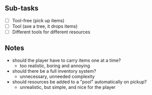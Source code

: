 ## Sub-tasks
- [ ] Tool-free (pick up items)
- [ ] Tool (axe a tree, it drops items)
- [ ] Different tools for different resources

## Notes
- should the player have to carry items one at a time? 
	- too realistic, boring and annoying
- should there be a full inventory system?
	- unnecessary, unneeded complexity
- should resources be added to a "pool" automatically on pickup?
	- unrealistic, but simple, and nice for the player